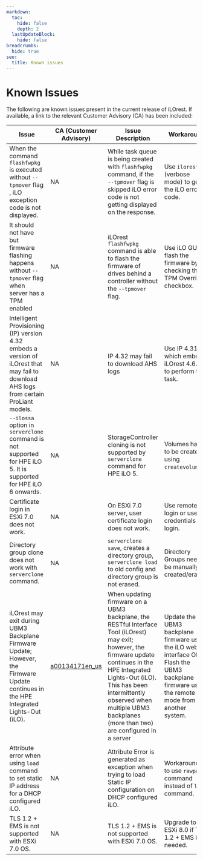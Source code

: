 ```yaml
---
markdown:
  toc:
    hide: false
    depth: 2
  lastUpdateBlock:
    hide: false
breadcrumbs:
  hide: true
seo:
  title: Known issues
---
```


# Known Issues

The following are known issues present in the current release of iLOrest. If available, a link to the relevant Customer Advisory (CA) has been included:

| Issue                                                                                                                                   | CA (Customer Advisory)                                                                                                   | Issue Description                                                                                                                                                                                                                                                                        | Workaround                                                                                                                                     |
|-----------------------------------------------------------------------------------------------------------------------------------------|--------------------------------------------------------------------------------------------------------------------------|------------------------------------------------------------------------------------------------------------------------------------------------------------------------------------------------------------------------------------------------------------------------------------------|------------------------------------------------------------------------------------------------------------------------------------------------|
| When the command `flashfwpkg` is executed without `--tpmover` flag , iLO exception code is not displayed.                               | NA                                                                                                                       | While task queue is being created with `flashfwpkg` command, if the `--tpmover` flag is skipped iLO error code is not getting displayed on the response.                                                                                                                                 | Use `ilorest -v` (verbose mode) to get the iLO error code.|
| It should not have but firmware flashing happens without `--tpmover` flag when server has a TPM enabled                                 | NA                                                                                                                       | iLOrest `flashfwpkg` command is able to flash the firmware of drives behind a controller without the `--tpmover` flag.                                                                                                                                                                       | Use iLO GUI to flash the firmware by checking the TPM Override checkbox.                                                                       |
| Intelligent Provisioning (IP) version 4.32 embeds a version of iLOrest that may fail to download AHS logs from certain ProLiant models. | NA                                                                                                                       | IP 4.32 may fail to download AHS logs                                                                                                                                                                                                                                                    | Use IP 4.31.4, which embeds iLOrest 4.6.0.0, to perform this task.                                                                             | 
| `--ilossa` option in `serverclone` command is not supported for HPE iLO 5. It is supported for HPE iLO 6 onwards.                       | NA                                                                                                                       | StorageController cloning is not supported by `serverclone` command for HPE iLO 5.                                                                                                                                                                                                       | Volumes have to be created using `createvolume`.                                                                                               |
| Certificate login in ESXi 7.0 does not work.                                                                                            | NA                                                                                                                       | On ESXi 7.0 server, user certificate login does not work.                                                                                                                                                                                                                                | Use remote login or user credentials login.                                                                                                    |
| Directory group clone does not work with `serverclone` command.                                                                         | NA                                                                                                                       | `serverclone save`, creates a directory group, `serverclone load` to old config and directory group is not erased.                                                                                                                                                                       | Directory Groups need to be manually created/erased.                                                                                           |
| iLOrest may exit during UBM3 Backplane Firmware Update; However, the Firmware Update continues in the HPE Integrated Lights-Out (iLO).  | <a href="https://support.hpe.com/hpesc/public/docDisplay?docId=emr_na-a00134171en_us" target="_blank">a00134171en_us</a> | When updating firmware on a UBM3 backplane, the RESTful Interface Tool (iLOrest) may exit; however, the firmware update continues in the HPE Integrated Lights-Out (iLO). This has been intermittently observed when multiple UBM3 backplanes (more than two) are configured in a server | Update the UBM3 backplane firmware using the iLO web interface OR Flash the UBM3 backplane firmware using the remote mode from another system. |
| Attribute error when using `load` command to set static IP address for a DHCP configured iLO.                                           | NA                                                                                                                       | Attribute Error is generated as exception when trying to load Static IP configuration on DHCP configured iLO.                                                                                                                                                                            | Workaround is to use `rawpatch` command instead of `load` command.                                                                             |
| TLS 1.2 + EMS is not supported with ESXi 7.0 OS.                                                                                        | NA                                                                                                                       | TLS 1.2 + EMS is not supported with ESXi 7.0 OS.                                                                                                                                                                                                                                         | Upgrade to ESXi 8.0 if TLS 1.2 + EMS is needed.                                                                                                |
